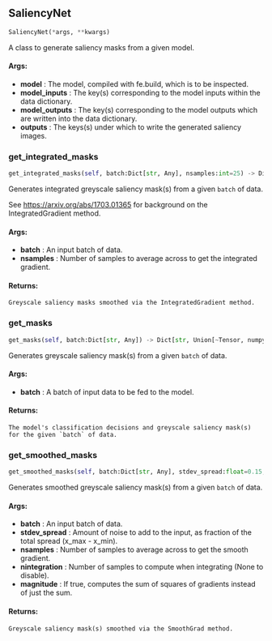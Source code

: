 ## SaliencyNet
```python
SaliencyNet(*args, **kwargs)
```
A class to generate saliency masks from a given model.


#### Args:

* **model** :  The model, compiled with fe.build, which is to be inspected.
* **model_inputs** :  The key(s) corresponding to the model inputs within the data dictionary.
* **model_outputs** :  The key(s) corresponding to the model outputs which are written into the data dictionary.
* **outputs** :  The keys(s) under which to write the generated saliency images.

### get_integrated_masks
```python
get_integrated_masks(self, batch:Dict[str, Any], nsamples:int=25) -> Dict[str, Union[~Tensor, numpy.ndarray]]
```
Generates integrated greyscale saliency mask(s) from a given `batch` of data.

See https://arxiv.org/abs/1703.01365 for background on the IntegratedGradient method.


#### Args:

* **batch** :  An input batch of data.
* **nsamples** :  Number of samples to average across to get the integrated gradient.

#### Returns:
    Greyscale saliency masks smoothed via the IntegratedGradient method.

### get_masks
```python
get_masks(self, batch:Dict[str, Any]) -> Dict[str, Union[~Tensor, numpy.ndarray]]
```
Generates greyscale saliency mask(s) from a given `batch` of data.


#### Args:

* **batch** :  A batch of input data to be fed to the model.

#### Returns:
    The model's classification decisions and greyscale saliency mask(s) for the given `batch` of data.

### get_smoothed_masks
```python
get_smoothed_masks(self, batch:Dict[str, Any], stdev_spread:float=0.15, nsamples:int=25, nintegration:Union[int, NoneType]=None, magnitude:bool=True) -> Dict[str, Union[~Tensor, numpy.ndarray]]
```
Generates smoothed greyscale saliency mask(s) from a given `batch` of data.


#### Args:

* **batch** :  An input batch of data.
* **stdev_spread** :  Amount of noise to add to the input, as fraction of the total spread (x_max - x_min).
* **nsamples** :  Number of samples to average across to get the smooth gradient.
* **nintegration** :  Number of samples to compute when integrating (None to disable).
* **magnitude** :  If true, computes the sum of squares of gradients instead of just the sum.

#### Returns:
    Greyscale saliency mask(s) smoothed via the SmoothGrad method.